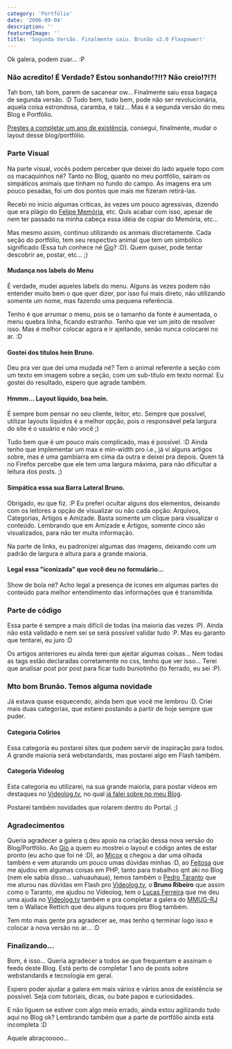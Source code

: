 ```yaml
---
category: 'Portfólio'
date: '2006-09-04'
description: ''
featuredImage: ''
title: 'Segunda Versão. Finalmente saiu. Brunão v2.0 Flexpower!'
---
```


Ok galera, podem zuar... :P

### Não acredito! É Verdade? Estou sonhando!?!!? Não creio!?!?!

Tah bom, tah bom, parem de sacanear ow... Finalmente saiu essa bagaça de segunda versão. :D Tudo bem, tudo bem, pode não ser revolucionária, aquela coisa estrondosa, caramba, e talz... Mas é a segunda versão do meu Blog e Portfólio.

[Prestes a completar um ano de existência](/primeiro-passo.html 'Ver meu Primeiro Post no Blog'), consegui, finalmente, mudar o layout desse blog/portfólio.

### Parte Visual

Na parte visual, vocês podem perceber que deixei do lado aquele topo com os macaquinhos né? Tanto no Blog, quanto no meu portfólio, sairam os simpáticos animais que tinham no fundo do campo. As imagens era um pouco pesadas, foi um dos pontos que mais me fizeram retirá-las.

Recebi no início algumas críticas, às vezes um pouco agressivas, dizendo que era plágio do [Felipe Memória](http://www.fmemoria.com.br 'Visitar o site do Felipe Memória'), etc. Quis acabar com isso, apesar de nem ter passado na minha cabeça essa idéia de copiar do Memória, etc...

Mas mesmo assim, continuo utilizando os animais discretamente. Cada seção do portfólio, tem seu respectivo animal que tem um simbólico significado (Essa tuh conhece né [Gio](http://www.bitfrito.com.br)? :D). Quem quiser, pode tentar descobrir ae, postar, etc... ;)

#### Mudança nos labels do Menu

É verdade, mudei aqueles labels do menu. Alguns às vezes podem não entender muito bem o que quer dizer, por isso fui mais direto, não utilizando somente um nome, mas fazendo uma pequena referência.

Tenho é que arrumar o menu, pois se o tamanho da fonte é aumentada, o menu quebra linha, ficando estranho. Tenho que ver um jeito de resolver isso. Mas é melhor colocar agora e ir ajeitando, senão nunca colocarei no ar. :D

#### Gostei dos títulos hein Bruno.

Deu pra ver que dei uma mudada né? Tem o animal referente a seção com um texto em imagem sobre a seção, com um sub-título em texto normal. Eu gostei do resultado, espero que agrade também.

#### Hmmm... Layout líquido, boa hein.

É sempre bom pensar no seu cliente, leitor, etc. Sempre que possível, utilizar layouts líquidos é a melhor opção, pois o responsável pela largura do site é o usuário e não você ;)

Tudo bem que é um pouco mais complicado, mas é possível. :D Ainda tenho que implementar um max e min-width pro i.e., já vi alguns artigos sobre, mas é uma gambiarra em cima da outra e deixei pra depois. Quem tá no Firefox percebe que ele tem uma largura máxima, para não dificultar a leitura dos posts. ;)

#### Simpática essa sua Barra Lateral Bruno.

Obrigado, eu que fiz. :P Eu preferi ocultar alguns dos elementos, deixando com os leitores a opção de visualizar ou não cada opção: Arquivos, Categorias, Artigos e Amizade. Basta somente um clique para visualizar o conteúdo. Lembrando que em Amizade e Artigos, somente cinco são visualizados, para não ter muita informação.

Na parte de links, eu padronizei algumas das imagens, deixando com um padrão de largura e altura para a grande maioria.

#### Legal essa "iconizada" que você deu no formulário...

Show de bola né? Acho legal a presença de ícones em algumas partes do conteúdo para melhor entendimento das informações que é transmitida.

### Parte de código

Essa parte é sempre a mais difícil de todas (na maioria das vezes :P). Ainda não está validado e nem sei se será possível validar tudo :P. Mas eu garanto que tentarei, eu juro :D

Os artigos anteriores eu ainda terei que ajeitar algumas coisas... Nem todas as tags estão declaradas corretamente no css, tenho que ver isso... Terei que analisar post por post para ficar tudo buniotinho (to ferrado, eu sei :P).

### Mto bom Brunão. Temos alguma novidade

Já estava quase esquecendo, ainda bem que você me lembrou :D. Criei mais duas categorias, que estarei postando a partir de hoje sempre que puder.

#### Categoria Colírios

Essa categoria eu postarei sites que podem servir de inspiração para todos. A grande maioria será webstandards, mas postarei algo em Flash também.

#### Categoria Videolog

Esta categoria eu utilizarei, na sua grande maioria, para postar vídeos em destaques no [Videolog.tv](http://www.videolog.tv), no qual [já falei sobre no meu Blog](/videolog-a-nova-era.html).

Postarei também novidades que rolarem dentro do Portal. ;)

### Agradecimentos

Queria agradecer a galera q deu apoio na criação dessa nova versão do Blog/Portfólio. Ao [Gio](http://www.bitfrito.com.br) a quem eu mostrei o layout e código antes de estar pronto (eu acho que foi né :D), ao [Micox](http://elmicox.blogspot.com/) q chegou a dar uma olhada também e vem aturando um pouco umas dúvidas minhas :D, ao [Feitosa](http://cirofeitosa.com.br/) que me ajudou em algumas coisas em PHP, tanto para trabalhos qnt aki no Blog (nem ele sabia disso... uahuauhaua), temos também o [Pedro Taranto](http://www.zigzgiza.com.br) que me aturou nas dúvidas em Flash pro [Videolog.tv](http://www.videolog.tv), o **Bruno Ribeiro** que assim como o Taranto, me ajudou no Videolog, tem o [Lucas Ferreira](http://blog.lucasferreira.com/) que me deu uma ajuda no [Videolog.tv](http://www.videolog.tv) também e pra completar a galera do [MMUG-RJ](http://www.mmug-rj.com.br) tem o Wallace Rettich que deu alguns toques pro Blog também.

Tem mto mais gente pra agradecer ae, mas tenho q terminar logo isso e colocar a nova versão no ar... :D

### Finalizando...

Bom, é isso... Queria agradecer a todos ae que frequentam e assinam o feeds deste Blog. Está perto de completar 1 ano de posts sobre webstandards e tecnologia em geral.

Espero poder ajudar a galera em mais vários e vários anos de existência se possível. Seja com tutoriais, dicas, ou bate papos e curiosidades.

E não liguem se estiver com algo meio errado, ainda estou agilizando tudo aqui no Blog ok? Lembrando também que a parte de portfólio ainda está incompleta :D

Aquele abraçooooo...
